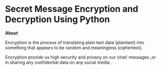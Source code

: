 # Secret Message Encryption and Decryption Using Python

**About**

Encryption is the process of translating plain text data (plaintext) into something that appears to be random and meaningless (ciphertext).

Encryption provide us high security and privacy on our chat/ messages ,or in sharing any confidential data on any social media .


